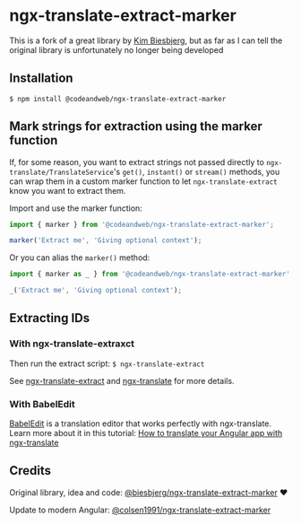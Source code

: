 # ngx-translate-extract-marker
This is a fork of a great library by [Kim Biesbjerg](https://github.com/biesbjerg), but as far as I can tell the original library is unfortunately no longer being developed

## Installation
`$ npm install @codeandweb/ngx-translate-extract-marker`

## Mark strings for extraction using the marker function
If, for some reason, you want to extract strings not passed directly to `ngx-translate/TranslateService`'s `get()`, `instant()` or `stream()` methods, you can wrap them in a custom marker function to let `ngx-translate-extract` know you want to extract them.

Import and use the marker function:

```ts
import { marker } from '@codeandweb/ngx-translate-extract-marker';

marker('Extract me', 'Giving optional context');
```

Or you can alias the `marker()` method:

```ts
import { marker as _ } from '@codeandweb/ngx-translate-extract-marker';

_('Extract me', 'Giving optional context');
```

## Extracting IDs 

### With ngx-translate-extraxct

Then run the extract script: `$ ngx-translate-extract`

See [ngx-translate-extract](https://github.com/vendure-ecommerce/ngx-translate-extract) and [ngx-translate](https://github.com/ngx-translate/core) for more details.


### With BabelEdit

[BabelEdit](https://www.codeandweb.com/babeledit) is a translation editor that works perfectly with ngx-translate.
Learn more about it in this tutorial: [How to translate your Angular app with ngx-translate](https://www.codeandweb.com/babeledit/tutorials/how-to-translate-your-angular-app-with-ngx-translate)



## Credits
Original library, idea and code: [@biesbjerg/ngx-translate-extract-marker](https://github.com/biesbjerg/ngx-translate-extract-marker) ❤️

Update to modern Angular: [@colsen1991/ngx-translate-extract-marker](https://github.com/Husbanken/ngx-translate-extract-marker)
